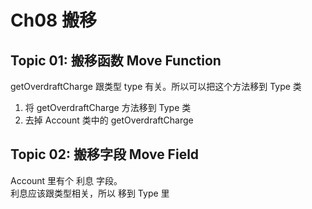 # Ch08 搬移

## Topic 01: 搬移函数 Move Function
getOverdraftCharge 跟类型 type 有关。所以可以把这个方法移到 Type 类

1. 将 getOverdraftCharge 方法移到 Type 类
2. 去掉 Account 类中的 getOverdraftCharge 

## Topic 02: 搬移字段 Move Field
Account 里有个 利息 字段。  
利息应该跟类型相关，所以 移到 Type 里